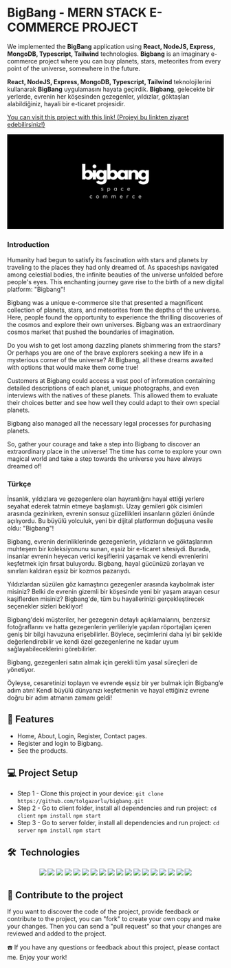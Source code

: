 <h1>BigBang - MERN STACK E-COMMERCE PROJECT</h1>

We implemented the **BigBang** application using **React, NodeJS, Express, MongoDB, Typescript, Tailwind** technologies. **Bigbang** is an imaginary e-commerce project where you can buy planets, stars, meteorites from every point of the universe, somewhere in the future.

**React, NodeJS, Express, MongoDB, Typescript, Tailwind** teknolojilerini kullanarak **BigBang** uygulamasını hayata geçirdik. **Bigbang**, gelecekte bir yerlerde, evrenin her köşesinden gezegenler, yıldızlar, göktaşları alabildiğiniz, hayali bir e-ticaret projesidir.

[You can visit this project with this link! (Projeyi bu linkten ziyaret edebilirsiniz!)](https://bigbang-weld.vercel.app)

<img src="/space commerce.png" alt="Alt text" title="Optional title">

<h3>Introduction</h3>

Humanity had begun to satisfy its fascination with stars and planets by traveling to the places they had only dreamed of. As spaceships navigated among celestial bodies, the infinite beauties of the universe unfolded before people's eyes. This enchanting journey gave rise to the birth of a new digital platform: "Bigbang"!

Bigbang was a unique e-commerce site that presented a magnificent collection of planets, stars, and meteorites from the depths of the universe. Here, people found the opportunity to experience the thrilling discoveries of the cosmos and explore their own universes. Bigbang was an extraordinary cosmos market that pushed the boundaries of imagination.

Do you wish to get lost among dazzling planets shimmering from the stars? Or perhaps you are one of the brave explorers seeking a new life in a mysterious corner of the universe? At Bigbang, all these dreams awaited with options that would make them come true!

Customers at Bigbang could access a vast pool of information containing detailed descriptions of each planet, unique photographs, and even interviews with the natives of these planets. This allowed them to evaluate their choices better and see how well they could adapt to their own special planets.

Bigbang also managed all the necessary legal processes for purchasing planets.

So, gather your courage and take a step into Bigbang to discover an extraordinary place in the universe! The time has come to explore your own magical world and take a step towards the universe you have always dreamed of!

<h3>Türkçe</h3>

İnsanlık, yıldızlara ve gezegenlere olan hayranlığını hayal ettiği yerlere seyahat ederek tatmin etmeye başlamıştı. Uzay gemileri gök cisimleri arasında gezinirken, evrenin sonsuz güzellikleri insanların gözleri önünde açılıyordu. Bu büyülü yolculuk, yeni bir dijital platformun doğuşuna vesile oldu: "Bigbang"!

Bigbang, evrenin derinliklerinde gezegenlerin, yıldızların ve göktaşlarının muhteşem bir koleksiyonunu sunan, eşsiz bir e-ticaret sitesiydi. Burada, insanlar evrenin heyecan verici keşiflerini yaşamak ve kendi evrenlerini keşfetmek için fırsat buluyordu. Bigbang, hayal gücünüzü zorlayan ve sınırları kaldıran eşsiz bir kozmos pazarıydı.

Yıldızlardan süzülen göz kamaştırıcı gezegenler arasında kaybolmak ister misiniz? Belki de evrenin gizemli bir köşesinde yeni bir yaşam arayan cesur kaşiflerden misiniz? Bigbang'de, tüm bu hayallerinizi gerçekleştirecek seçenekler sizleri bekliyor!

Bigbang'deki müşteriler, her gezegenin detaylı açıklamalarını, benzersiz fotoğraflarını ve hatta gezegenlerin yerlileriyle yapılan röportajları içeren geniş bir bilgi havuzuna erişebilirler. Böylece, seçimlerini daha iyi bir şekilde değerlendirebilir ve kendi özel gezegenlerine ne kadar uyum sağlayabileceklerini görebilirler.

Bigbang, gezegenleri satın almak için gerekli tüm yasal süreçleri de yönetiyor.

Öyleyse, cesaretinizi toplayın ve evrende eşsiz bir yer bulmak için Bigbang’e adım atın! Kendi büyülü dünyanızı keşfetmenin ve hayal ettiğiniz evrene doğru bir adım atmanın zamanı geldi!

## 🚀 Features

- Home, About, Login, Register, Contact pages.
- Register and login to Bigbang.
- See the products.

## 💻 Project Setup

- Step 1 - Clone this project in your device:
  `git clone https://github.com/tolgazorlu/bigbang.git`
- Step 2 - Go to client folder, install all dependencies and run project:
  `cd client`
  `npm install`
  `npm start`
- Step 3 - Go to server folder, install all dependencies and run project:
  `cd server`
  `npm install`
  `npm start`

<h2> 🛠️ &nbsp;Technologies</h2>

<p align="center">
  <a>
  <img src="https://img.shields.io/badge/React-20232A?style=for-the-badge&logo=react&logoColor=61DAFB">
  </a>
  <a>
  <img src="https://img.shields.io/badge/Tailwind_CSS-38B2AC?style=for-the-badge&logo=tailwind-css&logoColor=white"/>
  </a>
  <a><img src="https://img.shields.io/badge/Node.js-43853D?style=for-the-badge&logo=node.js&logoColor=white"/></a>
  <a><img src="https://img.shields.io/badge/Express.js-404D59?style=for-the-badge"/></a>
  <a><img src="https://img.shields.io/badge/MongoDB-4EA94B?style=for-the-badge&logo=mongodb&logoColor=white"/></a>
  <a><img src="https://img.shields.io/badge/TypeScript-007ACC?style=for-the-badge&logo=typescript&logoColor=white"/></a>
  <a><img src="https://img.shields.io/badge/GitHub-100000?style=for-the-badge&logo=github&logoColor=white"/></a>
  <a><img src="https://img.shields.io/badge/HTML5-E34F26?style=for-the-badge&logo=html5&logoColor=white"/></a>
  <a><img src="https://img.shields.io/badge/CSS3-1572B6?style=for-the-badge&logo=css3&logoColor=white"/></a>
  <a><img src="https://img.shields.io/badge/JavaScript-F7DF1E?style=for-the-badge&logo=javascript&logoColor=black"/></a>
  <a><img src="https://img.shields.io/badge/Markdown-000000?style=for-the-badge&logo=markdown&logoColor=white"/></a>
  <a><img src="https://img.shields.io/badge/React_Router-CA4245?style=for-the-badge&logo=react-router&logoColor=white"/></a>
  <a><img src="https://img.shields.io/badge/json%20web%20tokens-323330?style=for-the-badge&logo=json-web-tokens&logoColor=pink"/></a>
  <a><img src="https://img.shields.io/badge/Vercel-000000?style=for-the-badge&logo=vercel&logoColor=white"/></a>
  <a><img src="https://img.shields.io/badge/Visual_Studio_Code-0078D4?style=for-the-badge&logo=visual%20studio%20code&logoColor=white"/></a>
  <a><img src="https://img.shields.io/badge/eslint-3A33D1?style=for-the-badge&logo=eslint&logoColor=white"/></a>
  <a><img src="https://img.shields.io/badge/prettier-1A2C34?style=for-the-badge&logo=prettier&logoColor=F7BA3E"/></a>
  <a><img src="https://img.shields.io/badge/GIT-E44C30?style=for-the-badge&logo=git&logoColor=white"/></a>
</p>

## 🤝 Contribute to the project

If you want to discover the code of the project, provide feedback or contribute to the project, you can "fork" to create your own copy and make your changes. Then you can send a "pull request" so that your changes are reviewed and added to the project.

☎️ If you have any questions or feedback about this project, please contact me. Enjoy your work!